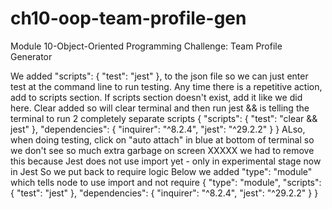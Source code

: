 # ch10-oop-team-profile-gen
Module 10-Object-Oriented Programming Challenge: Team Profile Generator

We added  "scripts": {
    "test": "jest"
  },
to the json file so we can just enter test at the command line to run testing.
Any time there is a repetitive action, add to scripts section.  If scripts
section doesn't exist, add it like we did here.
Clear added so will clear terminal and then run jest
&& is telling the terminal to run 2 completely separate scripts
{
  "scripts": {
    "test": "clear && jest"
  },
  "dependencies": {
    "inquirer": "^8.2.4",
    "jest": "^29.2.2"
  }
}
ALso, when doing testing, click on "auto attach" in blue at bottom of terminal so we don't see so much extra garbage on screen
XXXXX we had to remove this because Jest does not use import yet - only in experimental stage now in Jest
So we put back to require logic
Below we added "type": "module" which tells node to use import and not require 
{
  "type": "module",
  "scripts": {
    "test": "jest"
  },
  "dependencies": {
    "inquirer": "^8.2.4",
    "jest": "^29.2.2"
  }
}

